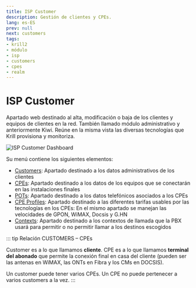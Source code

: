 ```yaml
---
title: ISP Customer
description: Gestión de clientes y CPEs.
lang: es-ES
prev: null
next: customers
tags:
- krill2
- módulo
- isp
- customers
- cpes
- realm
---
```

# ISP Customer

Apartado web destinado al alta, modificación o baja de los clientes y equipos de clientes en la red. También llamado módulo administrativo y anteriormente Kiwi. Reúne en la misma vista las diversas tecnologías que Krill provisiona y monitoriza. 

![ISP Customer Dashboard](/img/krill2/isp-customer/0001.png)

Su menú contiene los siguientes elementos:

- [Customers](/guide/es/krill2/isp-customer/customers.html): Apartado destinado a los datos administrativos de los clientes
- [CPEs](/guide/es/krill2/isp-customer/cpes.html): Apartado destinado a los datos de los equipos que se conectarán en las instalaciones finales
- [POTs](/guide/es/krill2/isp-customer/potses.html): Apartado destinado a los datos telefónicos asociados a los CPEs
- [CPE Profiles](/guide/es/krill2/isp-customer/cpe-profiles.html): Apartado destinado a las diferentes tarifas usables por las tecnologías en los CPEs: En el mismo apartado se manejan las velocidades de GPON, WiMAX, Docsis y G.HN
- [Contexts](/guide/es/krill2/isp-customer/contexts.html): Apartado destinado a los contextos de llamada que la PBX usará para permitir o no permitir llamar a los destinos escogidos

::: tip Relación CUSTOMERS – CPEs

Customer es a lo que llamamos **cliente**. CPE es a lo que llamamos **terminal del abonado** que permite  la  conexión  final  en  casa  del  cliente  (pueden  ser  las  antenas  en  WiMAX,  las  ONTs  en Fibra y los CMs en DOCSIS).

Un  customer  puede  tener  varios  CPEs. Un CPE no puede pertenecer a varios customers a la vez.
:::
